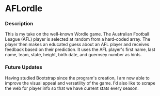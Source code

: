 <h1>AFLordle</h1>

<h3>Description</h3>
This is my take on the well-known Wordle game. The Australian Football League (AFL) player is selected at random from a hard-coded array. The player then makes an educated guess about an AFL player and receives feedback based on their prediction. It uses the AFL player's first name, last name, team, state, height, birth date, and guernsey number as hints.

<h3>Future Updates</h3>
Having studied Bootstrap since the program's creation, I am now able to improve the visual appeal and versatility of the game. I'd also like to scrape the web for player info so that we have current stats every season.
